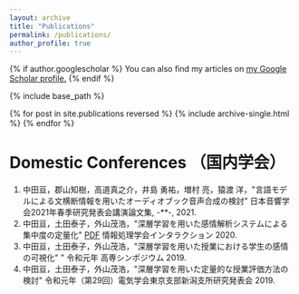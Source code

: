 ```yaml
---
layout: archive
title: "Publications"
permalink: /publications/
author_profile: true
---
```


{% if author.googlescholar %}
  You can also find my articles on <u><a href="{{author.googlescholar}}">my Google Scholar profile</a>.</u>
{% endif %}

{% include base_path %}

{% for post in site.publications reversed %}
  {% include archive-single.html %}
{% endfor %}

# Domestic Conferences  （国内学会）

1. 中田亘，郡山知樹，高道真之介，井島 勇祐，増村 亮，猿渡 洋，"言語モデルによる文横断情報を用いたオーディオブック音声合成の検討" 日本音響学会2021年春季研究発表会講演論文集, *-**-*, 2021.
1. 中田亘，土田泰子，外山茂浩，"深層学習を用いた感情解析システムによる集中度の定量化" [PDF](http://www.interaction-ipsj.org/proceedings/2020/data/pdf/2P-80.pdf)  情報処理学会インタラクション 2020.
1. 中田亘，土田泰子，外山茂浩，"深層学習を用いた授業における学生の感情の可視化" " 令和元年 高専シンポジウム 2019.
1. 中田亘，土田泰子，外山茂浩，"深層学習を用いた定量的な授業評価方法の検討" 令和元年（第29回）電気学会東京支部新潟支所研究発表会  2019.  